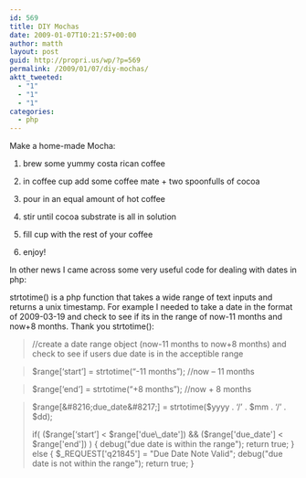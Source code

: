 ```yaml
---
id: 569
title: DIY Mochas
date: 2009-01-07T10:21:57+00:00
author: matth
layout: post
guid: http://propri.us/wp/?p=569
permalink: /2009/01/07/diy-mochas/
aktt_tweeted:
  - "1"
  - "1"
  - "1"
categories:
  - php
---
```

Make a home-made Mocha:
  
1) brew some yummy costa rican coffee
  
2) in coffee cup add some coffee mate + two spoonfulls of cocoa
  
3) pour in an equal amount of hot coffee
  
4) stir until cocoa substrate is all in solution
  
5) fill cup with the rest of your coffee
  
6) enjoy!

In other news I came across some very useful code for dealing with dates in php:
  
strtotime() is a php function that takes a wide range of text inputs and returns a unix timestamp. For example I needed to take a date in the format of 2009-03-19 and check to see if its in the range of now-11 months and now+8 months. Thank you strtotime():

> //create a date range object (now-11 months to now+8 months) and check to see if users due date is in the acceptible range
  
> $range[&#8216;start&#8217;] = strtotime(&#8220;-11 months&#8221;); //now &#8211; 11 months
  
> $range[&#8216;end&#8217;] = strtotime(&#8220;+8 months&#8221;); //now + 8 months
  
> $range[&#8216;due_date&#8217;] = strtotime($yyyy . &#8216;/&#8217; . $mm . &#8216;/&#8217; . $dd);
> 
> if( ($range[&#8216;start&#8217;] < $range['due\_date']) && ($range['due\_date'] < $range['end']) ) { debug("due date is within the range"); return true; } else { $_REQUEST['q21845'] = "Due Date Note Valid"; debug("due date is not within the range"); return true; }</blockquote>